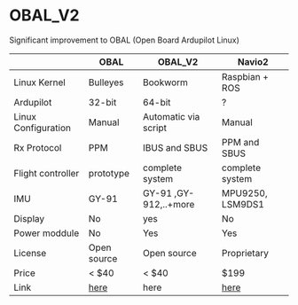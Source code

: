 # OBAL_V2
Significant improvement to OBAL (Open Board Ardupilot Linux)

|  | OBAL | OBAL_V2 | Navio2
|--|---|--|--|
|Linux Kernel |Bulleyes |Bookworm | Raspbian + ROS
|Ardupilot | 32-bit | 64-bit | ?
|Linux Configuration|Manual | Automatic via script | Manual 
|Rx Protocol| PPM | IBUS and SBUS | PPM and SBUS
|Flight controller | prototype | complete system | complete system
|IMU | GY-91 | GY-91 ,GY-912,..+more| MPU9250, LSM9DS1
|Display | No | yes | No
|Power moddule | No | Yes | Yes
|License | Open source | Open source | Proprietary 
|Price | < $40 | < $40 | $199
|Link | [here](https://github.com/HefnySco/OBAL) | here | [here](https://navio2.hipi.io/)

  

